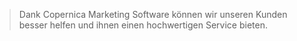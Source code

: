 > Dank Copernica Marketing Software können wir unseren Kunden besser
> helfen und ihnen einen hochwertigen Service bieten.
